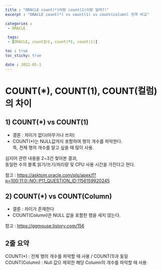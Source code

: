 ```yaml
---
title : "ORACLE count(*)이랑 count(1)이랑 달라?!"
excerpt : "ORACLE count(*) vs count(1) vs count(column) 전격 비교"

categories :
 - ORACLE

 tags:
 - [ORACLE, count함수, count(*), count(1)]

toc : true
toc_sticky: true

date : 2022-05-1
---
```


# COUNT(*), COUNT(1), COUNT(컬럼)의 차이
## 1) COUNT(*) vs COUNT(1)
- 결론 : 차이가 없다(아무거나 쓰자)
- COUNT(*)는 NULL값까지 포함하여 행의 개수를 파악한다.  
즉, 전체 행의 개수를 알고 싶을 때 많이 사용.

심지어 관련 내용을 2~3건 찾아본 결과,  
동일한 수의 블록 읽기/쓰기/처리량 및 CPU 사용 시간을 가진다고 한다.

참고 : https://asktom.oracle.com/pls/apex/f?p=100:11:0::NO::P11_QUESTION_ID:1156159920245    
  
  
  
## 2) COUNT(*) vs COUNT(Column)
- 결론 : 차이가 존재한다
- COUNT(Column)은 NULL 값을 포함한 행을 세지 않는다.
 
참고 : https://ggmouse.tistory.com/156
  
    
  
## 2줄 요약
COUNT(*) : 전체 행의 개수를 파악할 때 사용 / COUNT(1)과 동일   
COUNT(Column) : Null 값으 제외한 해당 Column의 개수를 파악할 때 사용
